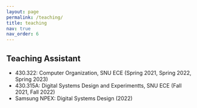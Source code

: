 ```yaml
---
layout: page
permalink: /teaching/
title: teaching
nav: true
nav_order: 6
---
```


## Teaching Assistant
- 430.322: Computer Organization, SNU ECE (Spring 2021, Spring 2022, Spring 2023)
- 430.315A: Digital Systems Design and Experimentts, SNU ECE (Fall 2021, Fall 2022)
- Samsung NPEX: Digital Systems Design (2022)
